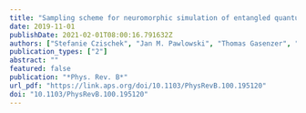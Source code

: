 ```yaml
---
title: "Sampling scheme for neuromorphic simulation of entangled quantum systems"
date: 2019-11-01
publishDate: 2021-02-01T08:00:16.791632Z
authors: ["Stefanie Czischek", "Jan M. Pawlowski", "Thomas Gasenzer", "Martin Gärttner"]
publication_types: ["2"]
abstract: ""
featured: false
publication: "*Phys. Rev. B*"
url_pdf: "https://link.aps.org/doi/10.1103/PhysRevB.100.195120"
doi: "10.1103/PhysRevB.100.195120"
---
```



